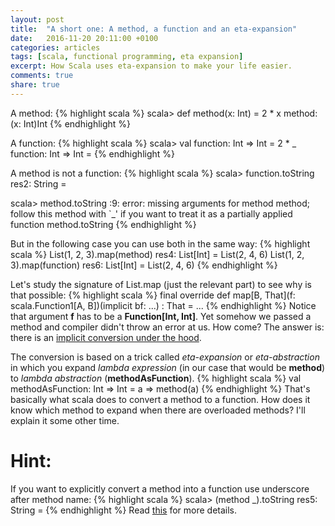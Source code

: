```yaml
---
layout: post
title:  "A short one: A method, a function and an eta-expansion"
date:   2016-11-20 20:11:00 +0100
categories: articles
tags: [scala, functional programming, eta expansion]
excerpt: How Scala uses eta-expansion to make your life easier.
comments: true
share: true
---
```

A method:
{% highlight scala %}
scala> def method(x: Int) = 2 * x
method: (x: Int)Int
{% endhighlight %}

A function:
{% highlight scala %}
scala> val function: Int => Int = 2 * _
function: Int => Int = <function1>
{% endhighlight %}

A method is not a function:
{% highlight scala %}
scala> function.toString
res2: String = <function1>

scala> method.toString
<console>:9: error: missing arguments for method method;
follow this method with `_' if you want to treat it as a partially
              applied function method.toString
{% endhighlight %}

But in the following case you can use both in the same way:
{% highlight scala %}
List(1, 2, 3).map(method)
res4: List[Int] = List(2, 4, 6)
List(1, 2, 3).map(function)
res6: List[Int] = List(2, 4, 6)
{% endhighlight %}

Let's study the signature of List.map (just the relevant part) to see why is that possible:
{% highlight scala %}
final override def map[B, That](f: scala.Function1[A, B])(implicit bf: ...) : That = ...
{% endhighlight %}
Notice that argument **f** has to be a **Function[Int, Int]**. Yet somehow we passed a method and compiler didn't throw an error at us.
How come? The answer is: there is an [implicit conversion under the hood][scala-method-conversion].

The conversion is based on a trick called *eta-expansion* or *eta-abstraction* in which you expand *lambda expression* (in our case that would be **method**) to *lambda abstraction* (**methodAsFunction**).
{% highlight scala %}
val methodAsFunction: Int => Int = a => method(a)
{% endhighlight %}
That's basically what scala does to convert a method to a function.
How does it know which method to expand when there are overloaded methods?
I'll explain it some other time.

# Hint: #
If you want to explicitly convert a method into a function use underscore after method name:
{% highlight scala %}
scala> (method _).toString
res5: String = <function1>
{% endhighlight %}
Read [this][scala-method-values] for more details.

[scala-method-conversion]: http://scala-lang.org/files/archive/spec/2.11/06-expressions.html#method-conversions
[scala-method-values]: http://scala-lang.org/files/archive/spec/2.11/06-expressions.html#method-values
